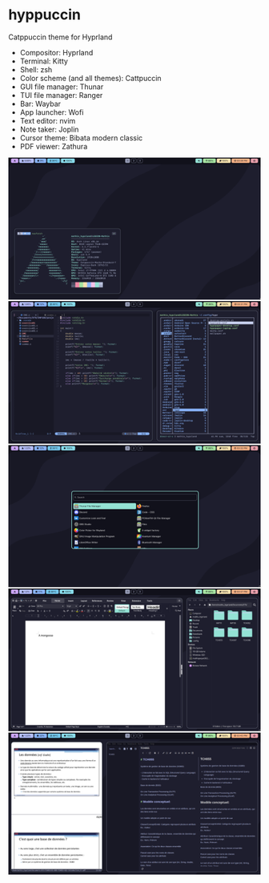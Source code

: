 # hyppuccin
Catppuccin theme for Hyprland

* Compositor: Hyprland
* Terminal: Kitty
* Shell: zsh
* Color scheme (and all themes): Cattpuccin
* GUI file manager: Thunar
* TUI file manager: Ranger
* Bar: Waybar
* App launcher: Wofi
* Text editor: nvim
* Note taker: Joplin
* Cursor theme: Bibata modern classic
* PDF viewer: Zathura

![alt text](./screenshots/screenshot1.png)
![alt text](./screenshots/screenshot2.png)
![alt text](./screenshots/screenshot3.png)
![alt text](./screenshots/screenshot4.png)
![alt text](./screenshots/screenshot5.png)

